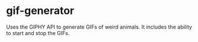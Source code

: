 # gif-generator
Uses the GIPHY API to generate GIFs of weird animals. It includes the ability to start and stop the GIFs.

